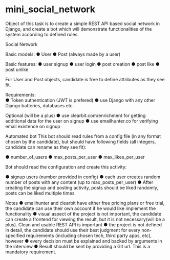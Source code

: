 # mini_social_network

Object of this task is to create a simple REST API based social network in Django,
and create a bot which will demonstrate functionalities of the system according to defined rules. 
 
Social Network 
 
Basic models: 
● User 
● Post (always made by a user) 
 
Basic features: 
● user signup 
● user login 
● post creation 
● post like 
● post unlike 
 
For User and Post objects, candidate is free to define attributes as they see fit.  
 
Requirements:  
● Token authentication (JWT is prefered) 
● use Django with any other Django batteries, databases etc. 
 
Optional (will be a plus)
● use clearbit.com/enrichment for getting additional data for the user on signup 
● use emailhunter.co for verifying email existence on signup  
 
Automated bot 
This bot should read rules from a config file (in any format chosen by the candidate),
but should have following fields (all integers, candidate can rename as they see fit): 
 
● number_of_users 
● max_posts_per_user 
● max_likes_per_user 
 
Bot should read the configuration and create this activity:  
 
● signup users (number provided in config) 
● each user creates random number of posts with any content (up to max_posts_per_user) 
● After creating the signup and posting activity, posts should be liked randomly, posts can be liked multiple times 
 
 
 
  
Notes 
● emailhunter and clearbit have either free pricing plans or free trial,
the candidate can use their own account if he would like 
implement the functionality 
● visual aspect of the project is not important,
the candidate can create a frontend for viewing the result,
but it is not necessary(will be a plus).
Clean and usable REST API is important 
● the project is not defined in detail,
the candidate should use their best judgment for every non-specified requirements 
(including chosen tech, third party apps, etc), however 
● every decision must be explained and backed by arguments in the interview 
● Result should be sent by providing a Git url. This is a mandatory requirement. 
